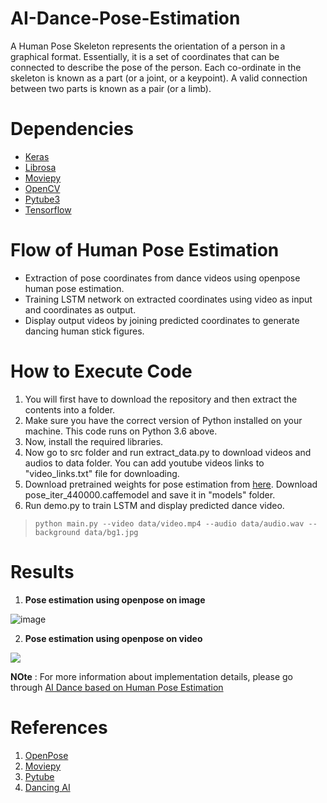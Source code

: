 # AI-Dance-Pose-Estimation
A Human Pose Skeleton represents the orientation of a person in a graphical format. Essentially, it is a set of coordinates that can be connected to describe the pose of the person. Each co-ordinate in the skeleton is known as a part (or a joint, or a keypoint). A valid connection between two parts is known as a pair (or a limb).

# Dependencies
 - [Keras](https://pypi.org/project/Keras/)
 - [Librosa](https://pypi.org/project/librosa/)
 - [Moviepy](https://pypi.org/project/moviepy/)
 - [OpenCV](https://pypi.org/project/opencv-python/)
 - [Pytube3](https://pypi.org/project/pytube/)
 - [Tensorflow](https://www.tensorflow.org/install/pip)
 
 # Flow of Human Pose Estimation
 
- Extraction of pose coordinates from dance videos using openpose human pose estimation.
- Training LSTM network on extracted coordinates using video as input and coordinates as output. 
- Display output videos by joining predicted coordinates to generate dancing human stick figures.

# How to Execute Code 

1. You will first have to download the repository and then extract the contents into a folder.
2. Make sure you have the correct version of Python installed on your machine. This code runs on Python 3.6 above.
3. Now, install the required libraries. 
4. Now go to src folder and run extract_data.py to download videos and audios to data folder. You can add youtube videos links to "video_links.txt" file for downloading. 
5. Download pretrained weights for pose estimation from [here](https://drive.google.com/file/d/1WYWwZR_mtUSfRCR-Rwi0mDGNlL_Uvbei/view?usp=sharing). Download pose_iter_440000.caffemodel and save it in "models" folder.
6. Run demo.py to train LSTM and display predicted dance video.
> `python main.py --video data/video.mp4 --audio data/audio.wav --background data/bg1.jpg `

# Results

1. **Pose estimation using openpose on image**

![image](https://github.com/Devashi-Choudhary/AI-Dance-based-on-Human-Pose-Estimation/blob/main/outputs/1.JPG)

2. **Pose estimation using openpose on video** 

[![](http://i3.ytimg.com/vi/JrekUhYvGt4/hqdefault.jpg)](https://youtu.be/JrekUhYvGt4)

**NOte** : For more information about implementation details, please go through [AI Dance based on Human Pose Estimation](https://devashi-choudhary.medium.com/ai-dance-based-on-human-pose-estimation-738ac2ff6d1f)

# References

1. [OpenPose](https://github.com/CMU-Perceptual-Computing-Lab/openpose) 
2. [Moviepy](https://zulko.github.io/moviepy/)
3. [Pytube](https://python-pytube.readthedocs.io/en/latest/)
4. [Dancing AI](https://github.com/keshavoct98/DANCING-AI)
